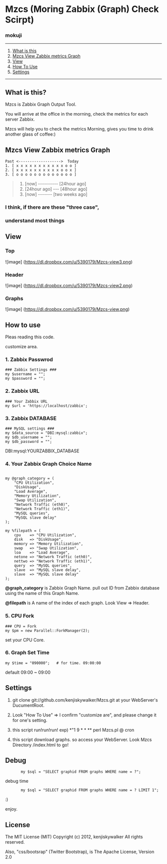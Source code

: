 Mzcs (Moring Zabbix (Graph) Check Scirpt)
==============================

### mokuji
---
1. [What is this](#what-is-this)  
2. [Mzcs View Zabbix metrics Graph](#mzcs-view-zabbix-metrics-graph)  
3. [View](#view)  
4. [How To Use](#how-to-use)  
5. [Settings](#settings)

---

What is this?
---

Mzcs is Zabbix Graph Output Tool.

You will arrive at the office in the morning,
check the metrics for each server Zabbix.

Mzcs will help you to check the metrics
Morning, gives you time to drink another glass of coffee:)


Mzcs View Zabbix metrics Graph
---

    Past <------------------->  Today
    1. [ x x x x x x x x x x x o o ] 
    2. [ x x x x x x x x x x o o x ]
    3. [ o o o o o o o o o o o o o ]


> 1. [now] ---------- [24hour ago]
> 2. [24hour ago] --- [48hour ago]
> 3. [now] ------- [two weeks ago]


### I think, if there are these "three case",
### understand most things


View
---

### Top
![image] (https://dl.dropbox.com/u/5390179/Mzcs-view3.png)

### Header
![image] (https://dl.dropbox.com/u/5390179/Mzcs-view2.png)

### Graphs 
![image] (https://dl.dropbox.com/u/5390179/Mzcs-view.png)


## How to use

Pleas reading this code.

customize area.

### 1. Zabbix Passwrod

```
### Zabbix Settings ###
my $username = "";
my $password = "";
```

### 2. Zabbix URL
```
### Your Zabbix URL
my $url = 'https://localhost/zabbix';
```

### 3. Zabbix DATABASE

```
### MySQL settings ###
my $data_source = "DBI:mysql:zabbix";
my $db_username = "";
my $db_password = "";
```

DBI:mysql:YOURZABBIX_DATABASE

### 4. Your Zabbix Graph Choice Name
```

my @graph_category = (
    "CPU Utilization",
    "DiskUsage",
    "Load Average",
    "Memory Utilization",
    "Swap Utilization",
    "Network Traffic (eth0)",
    "Network Traffic (eth1)",
    "MySQL queries",
    "MySQL slave delay"
);

my %filepath = (
    cpu    => "CPU Utilization",
    disk   => "DiskUsage",
    memory => "Memory Utilization",
    swap   => "Swap Utilization",
    loa    => "Load Average",
    netone => "Network Traffic (eth0)",
    nettwo => "Network Traffic (eth1)",
    query  => "MySQL queries",
    slave  => "MySQL slave delay",
    slave  => "MySQL slave delay"
);

```

**@graph_category** is
Zabbix Graph Name.
pull out ID from Zabbix database using the name of this Graph Name.

**@filepath** is
A name of the index of each graph.
Look View => Header.

### 5. CPU Fork

```
### CPU = Fork
my $pm = new Parallel::ForkManager(2);
```
set your CPU Core.


### 6. Graph Set Time

```
my $time = "090000";   # for time. 09:00:00
```

default 09:00 ~ 09:00


Settings
---

1. git clone git://github.com/kenjiskywalker/Mzcs.git 
   at your WebServer's DucumentRoot.

2. Look "How To Use" => I confirm "customize are",
   and please change it for one's setting.

3. this script run!run!run!
   exp) *"1 9 * * **  perl Mzcs.pl @ cron

4. this script download graphs.
   so access your WebServer.
   Look Mzcs Directory /index.html to go!

Debug
---

```
       my $sql = "SELECT graphid FROM graphs WHERE name = ?";
```

debug time

```
       my $sql = "SELECT graphid FROM graphs WHERE name = ? LIMIT 1";
```

:)

enjoy.


License
---

The MIT License (MIT)
Copyright (c) 2012, kenjiskywalker All rights reserved.

Also, "css/bootsrap" (Twitter Bootstrap), is  The Apache License, Version 2.0

